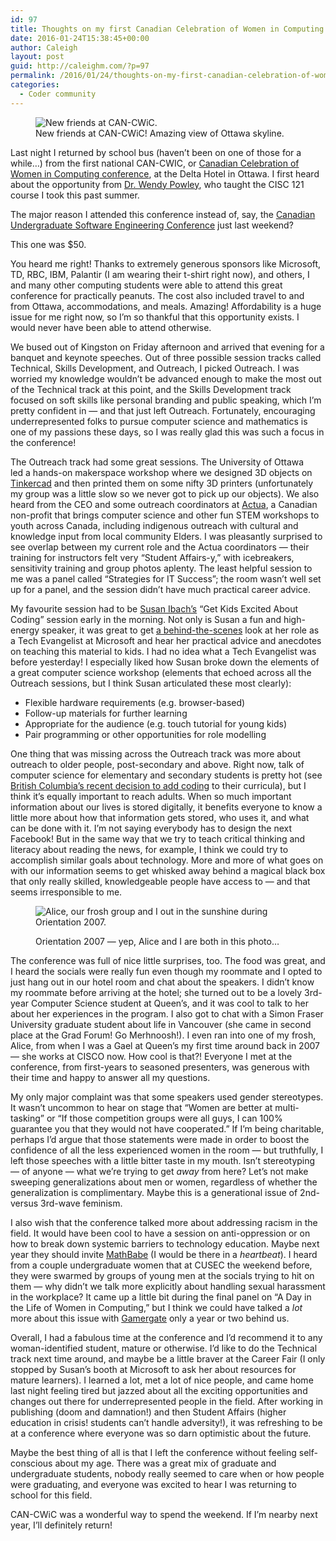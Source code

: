 ```yaml
---
id: 97
title: Thoughts on my first Canadian Celebration of Women in Computing 2016
date: 2016-01-24T15:38:45+00:00
author: Caleigh
layout: post
guid: http://caleighm.com/?p=97
permalink: /2016/01/24/thoughts-on-my-first-canadian-celebration-of-women-in-computing-2016/
categories:
  - Coder community
---
```

<figure id="attachment_98" style="width: 550px" class="wp-caption alignleft"><img class="wp-image-98" src="http://i2.wp.com/caleighm.com/wp-content/uploads/2016/01/20160122_181230-e1453667714696.jpg?resize=550%2C381" alt="New friends at CAN-CWiC." srcset="http://i2.wp.com/caleighm.com/wp-content/uploads/2016/01/20160122_181230-e1453667714696.jpg?resize=1024%2C710 1024w, http://i2.wp.com/caleighm.com/wp-content/uploads/2016/01/20160122_181230-e1453667714696.jpg?resize=300%2C208 300w, http://i2.wp.com/caleighm.com/wp-content/uploads/2016/01/20160122_181230-e1453667714696.jpg?resize=768%2C532 768w" sizes="(max-width: 550px) 100vw, 550px" data-recalc-dims="1" /><figcaption class="wp-caption-text">New friends at CAN-CWiC! Amazing view of Ottawa skyline.</figcaption></figure> 

Last night I returned by school bus (haven&#8217;t been on one of those for a while&#8230;) from the first national CAN-CWIC, or [Canadian Celebration of Women in Computing conference](http://www.can-cwic.ca/), at the Delta Hotel in Ottawa. I first heard about the opportunity from [Dr. Wendy Powley](http://wendypowley.weebly.com/), who taught the CISC 121 course I took this past summer.

The major reason I attended this conference instead of, say, the [Canadian Undergraduate Software Engineering Conference](http://cusec.net/) just last weekend?

This one was $50.

You heard me right! Thanks to extremely generous sponsors like Microsoft, TD, RBC, IBM, Palantir (I am wearing their t-shirt right now), and others, I and many other computing students were able to attend this great conference for practically peanuts. The cost also included travel to and from Ottawa, accommodations, and meals. Amazing! Affordability is a huge issue for me right now, so I&#8217;m so thankful that this opportunity exists. I would never have been able to attend otherwise.

We bused out of Kingston on Friday afternoon and arrived that evening for a banquet and keynote speeches. Out of three possible session tracks called Technical, Skills Development, and Outreach, I picked Outreach. I was worried my knowledge wouldn&#8217;t be advanced enough to make the most out of the Technical track at this point, and the Skills Development track focused on soft skills like personal branding and public speaking, which I&#8217;m pretty confident in &#8212; and that just left Outreach. Fortunately, encouraging underrepresented folks to pursue computer science and mathematics is one of my passions these days, so I was really glad this was such a focus in the conference!

The Outreach track had some great sessions. The University of Ottawa led a hands-on makerspace workshop where we designed 3D objects on [Tinkercad](https://www.tinkercad.com/) and then printed them on some nifty 3D printers (unfortunately my group was a little slow so we never got to pick up our objects). We also heard from the CEO and some outreach coordinators at [Actua](http://www.actua.ca), a Canadian non-profit that brings computer science and other fun STEM workshops to youth across Canada, including indigenous outreach with cultural and knowledge input from local community Elders. I was pleasantly surprised to see overlap between my current role and the Actua coordinators &#8212; their training for instructors felt very &#8220;Student Affairs-y,&#8221; with icebreakers, sensitivity training and group photos aplenty. The least helpful session to me was a panel called &#8220;Strategies for IT Success&#8221;; the room wasn&#8217;t well set up for a panel, and the session didn&#8217;t have much practical career advice.

My favourite session had to be [Susan Ibach&#8217;s](http://www.twitter.com/HockeyGeekGirl) &#8220;Get Kids Excited About Coding&#8221; session early in the morning. Not only is Susan a fun and high-energy speaker, it was great to get [a behind-the-scenes](http://blogs.msdn.com/b/cdndevs/p/canwic.aspx) look at her role as a Tech Evangelist at Microsoft and hear her practical advice and anecdotes on teaching this material to kids. I had no idea what a Tech Evangelist was before yesterday! I especially liked how Susan broke down the elements of a great computer science workshop (elements that echoed across all the Outreach sessions, but I think Susan articulated these most clearly):

  * Flexible hardware requirements (e.g. browser-based)
  * Follow-up materials for further learning
  * Appropriate for the audience (e.g. touch tutorial for young kids)
  * Pair programming or other opportunities for role modelling

One thing that was missing across the Outreach track was more about outreach to older people, post-secondary and above. Right now, talk of computer science for elementary and secondary students is pretty hot (see [British Columbia&#8217;s recent decision to add coding](http://www.theglobeandmail.com/technology/bc-government-adds-computer-coding-to-school-curriculum/article28234097/) to their curricula), but I think it&#8217;s equally important to reach adults. When so much important information about our lives is stored digitally, it benefits everyone to know a little more about how that information gets stored, who uses it, and what can be done with it. I&#8217;m not saying everybody has to design the next Facebook! But in the same way that we try to teach critical thinking and literacy about reading the news, for example, I think we could try to accomplish similar goals about technology. More and more of what goes on with our information seems to get whisked away behind a magical black box that only really skilled, knowledgeable people have access to &#8212; and that seems irresponsible to me.<figure id="attachment_110" style="width: 433px" class="wp-caption alignright">

<img class="wp-image-110 size-full" src="http://i0.wp.com/caleighm.com/wp-content/uploads/2016/01/1923337_534516682931_7269_n-e1453669734651.jpg?fit=433%2C283" alt="Alice, our frosh group and I out in the sunshine during Orientation 2007." srcset="http://i0.wp.com/caleighm.com/wp-content/uploads/2016/01/1923337_534516682931_7269_n-e1453669734651.jpg?w=433 433w, http://i0.wp.com/caleighm.com/wp-content/uploads/2016/01/1923337_534516682931_7269_n-e1453669734651.jpg?resize=300%2C196 300w" sizes="(max-width: 433px) 100vw, 433px" data-recalc-dims="1" /><figcaption class="wp-caption-text">Orientation 2007 &#8212; yep, Alice and I are both in this photo&#8230;</figcaption></figure> 

The conference was full of nice little surprises, too. The food was great, and I heard the socials were really fun even though my roommate and I opted to just hang out in our hotel room and chat about the speakers. I didn&#8217;t know my roommate before arriving at the hotel; she turned out to be a lovely 3rd-year Computer Science student at Queen&#8217;s, and it was cool to talk to her about her experiences in the program. I also got to chat with a Simon Fraser University graduate student about life in Vancouver (she came in second place at the Grad Forum! Go Merhnoosh!). I even ran into one of my frosh, Alice, from when I was a Gael at Queen&#8217;s my first time around back in 2007 &#8212; she works at CISCO now. How cool is that?! Everyone I met at the conference, from first-years to seasoned presenters, was generous with their time and happy to answer all my questions.

My only major complaint was that some speakers used gender stereotypes. It wasn&#8217;t uncommon to hear on stage that &#8220;Women are better at multi-tasking&#8221; or &#8220;If those competition groups were all guys, I can 100% guarantee you that they would not have cooperated.&#8221; If I&#8217;m being charitable, perhaps I&#8217;d argue that those statements were made in order to boost the confidence of all the less experienced women in the room &#8212; but truthfully, I left those speeches with a little bitter taste in my mouth. Isn&#8217;t stereotyping &#8212; of anyone &#8212; what we&#8217;re trying to get _away_ from here? Let&#8217;s not make sweeping generalizations about men or women, regardless of whether the generalization is complimentary. Maybe this is a generational issue of 2nd- versus 3rd-wave feminism.

I also wish that the conference talked more about addressing racism in the field. It would have been cool to have a session on anti-oppression or on how to break down systemic barriers to technology education. Maybe next year they should invite [MathBabe](http://mathbabe.org/) (I would be there in a _heartbeat_). I heard from a couple undergraduate women that at CUSEC the weekend before, they were swarmed by groups of young men at the socials trying to hit on them &#8212; why didn&#8217;t we talk more explicitly about handling sexual harassment in the workplace? It came up a little bit during the final panel on &#8220;A Day in the Life of Women in Computing,&#8221; but I think we could have talked a _lot_ more about this issue with [Gamergate](https://en.wikipedia.org/wiki/Gamergate_controversy) only a year or two behind us.

Overall, I had a fabulous time at the conference and I&#8217;d recommend it to any woman-identified student, mature or otherwise. I&#8217;d like to do the Technical track next time around, and maybe be a little braver at the Career Fair (I only stopped by Susan&#8217;s booth at Microsoft to ask her about resources for mature learners). I learned a lot, met a lot of nice people, and came home last night feeling tired but jazzed about all the exciting opportunities and changes out there for underrepresented people in the field. After working in publishing (doom and damnation!) and then Student Affairs (higher education in crisis! students can&#8217;t handle adversity!), it was refreshing to be at a conference where everyone was so darn optimistic about the future.

Maybe the best thing of all is that I left the conference without feeling self-conscious about my age. There was a great mix of graduate and undergraduate students, nobody really seemed to care when or how people were graduating, and everyone was excited to hear I was returning to school for this field.

CAN-CWiC was a wonderful way to spend the weekend. If I&#8217;m nearby next year, I&#8217;ll definitely return!